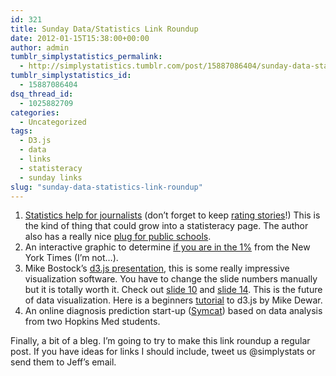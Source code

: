 ```yaml
---
id: 321
title: Sunday Data/Statistics Link Roundup
date: 2012-01-15T15:38:00+00:00
author: admin
tumblr_simplystatistics_permalink:
  - http://simplystatistics.tumblr.com/post/15887086404/sunday-data-statistics-link-roundup
tumblr_simplystatistics_id:
  - 15887086404
dsq_thread_id:
  - 1025882709
categories:
  - Uncategorized
tags:
  - D3.js
  - data
  - links
  - statisteracy
  - sunday links
slug: "sunday-data-statistics-link-roundup"
---
```

  1. <a href="http://www.robertniles.com/stats/" target="_blank">Statistics help for journalists</a> (don&#8217;t forget to keep <a href="http://www.healthnewsrater.com/" target="_blank">rating stories</a>!) This is the kind of thing that could grow into a statisteracy page. The author also has a really nice <a href="http://www.sensibletalk.com/journals/robertniles/201110/84/" target="_blank">plug for public schools</a>. 
  2. An interactive graphic to determine <a href="http://www.nytimes.com/interactive/2012/01/15/business/one-percent-map.html" target="_blank">if you are in the 1%</a> from the New York Times (I&#8217;m not&#8230;).
  3. Mike Bostock&#8217;s <a href="http://mbostock.github.com/d3/talk/20110921/#0" target="_blank">d3.js presentation</a>, this is some really impressive visualization software. You have to change the slide numbers manually but it is totally worth it. Check out <a href="http://mbostock.github.com/d3/talk/20110921/#10" target="_blank">slide 10</a> and <a href="http://mbostock.github.com/d3/talk/20110921/#14" target="_blank">slide 14</a>. This is the future of data visualization. Here is a beginners <a href="http://www.drewconway.com/zia/?p=2857" target="_blank">tutorial</a> to d3.js by Mike Dewar.
  4. An online diagnosis prediction start-up (<a href="http://symcat.com/" target="_blank">Symcat</a>) based on data analysis from two Hopkins Med students.

Finally, a bit of a bleg. I&#8217;m going to try to make this link roundup a regular post. If you have ideas for links I should include, tweet us @simplystats or send them to Jeff&#8217;s email. 
